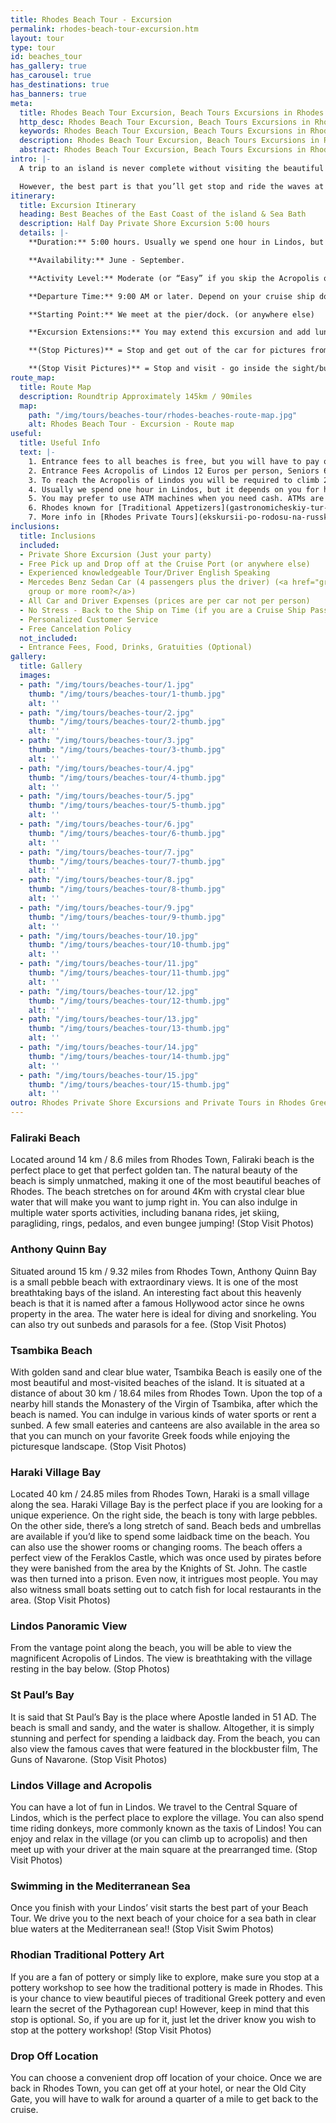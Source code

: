 ```yaml
---
title: Rhodes Beach Tour - Excursion
permalink: rhodes-beach-tour-excursion.htm
layout: tour
type: tour
id: beaches_tour
has_gallery: true
has_carousel: true
has_destinations: true
has_banners: true
meta:
  title: Rhodes Beach Tour Excursion, Beach Tours Excursions in Rhodes
  http_desc: Rhodes Beach Tour Excursion, Beach Tours Excursions in Rhodes Greece
  keywords: Rhodes Beach Tour Excursion, Beach Tours Excursions in Rhodes Greece
  description: Rhodes Beach Tour Excursion, Beach Tours Excursions in Rhodes Greece
  abstract: Rhodes Beach Tour Excursion, Beach Tours Excursions in Rhodes Greece
intro: |-
  A trip to an island is never complete without visiting the beautiful beaches. Allow us to take you on a beach adventure and show you the most beautiful beaches of Rhodes Island. This is your chance to see the immense natural beauty of Rhodes Island. You will also get to visit Lindos Village and Acropolis on the way.

  However, the best part is that you’ll get stop and ride the waves at your favorite beach. All you need to do is book this tour and choose your favorite beach. We’ll make sure you have plenty of time to swim in clear blue waters at the beach you like the best!
itinerary:
  title: Excursion Itinerary
  heading: Best Beaches of the East Coast of the island & Sea Bath
  description: Half Day Private Shore Excursion 5:00 hours
  details: |-
    **Duration:** 5:00 hours. Usually we spend one hour in Lindos, but it depends on you for how long you need to visit Lindos. To climb up it takes 10 - 15 min, to look 30 min.

    **Availability:** June - September.

    **Activity Level:** Moderate (or “Easy” if you skip the Acropolis of Lindos).

    **Departure Time:** 9:00 AM or later. Depend on your cruise ship dock time. If the ship arrives late into port, we’ll adjust our schedules, and the rental time will start from the moment you meet your driver.

    **Starting Point:** We meet at the pier/dock. (or anywhere else)

    **Excursion Extensions:** You may extend this excursion and add lunch time at a seaside village at the Mediterranean Sea right on the water’s edge (scenic) with fresh seafood, Rhodian cuisine and excellent local wines.

    **(Stop Pictures)** = Stop and get out of the car for pictures from outside of the Sight/building

    **(Stop Visit Pictures)** = Stop and visit - go inside the sight/building for pictures
route_map:
  title: Route Map
  description: Roundtrip Approximately 145km / 90miles
  map:
    path: "/img/tours/beaches-tour/rhodes-beaches-route-map.jpg"
    alt: Rhodes Beach Tour - Excursion - Route map
useful:
  title: Useful Info
  text: |-
    1. Entrance fees to all beaches is free, but you will have to pay only if you rent a sun bed.
    2. Entrance Fees Acropolis of Lindos 12 Euros per person, Seniors 6 Euros per person, Children under 18 years old free, No charge to enter Lindos village.
    3. To reach the Acropolis of Lindos you will be required to climb 292 steps, or ride on a donkey. The donkey does not eliminate all the steps, there are over 80 to go when you get off the donkey.
    4. Usually we spend one hour in Lindos, but it depends on you for how long you need to visit Lindos. To climb up it takes 15 min, to take a look 30min.
    5. You may prefer to use ATM machines when you need cash. ATMs are everywhere.
    6. Rhodes known for [Traditional Appetizers](gastronomicheskiy-tur-rodos-gretsiya.htm), desserts, [Wines](wine_tours_greece.htm), the famous handmade [Rhodes Pottery - Ceramics](keramika-rodosa-gretsiya.htm) and the beautiful [Rhodes Beaches](./rhodes-beach-tour-excursion.htm).
    7. More info in [Rhodes Private Tours](ekskursii-po-rodosu-na-russkom-yazyke.htm) F.A.Q.
inclusions:
  title: Inclusions
  included:
  - Private Shore Excursion (Just your party)
  - Free Pick up and Drop off at the Cruise Port (or anywhere else)
  - Experienced knowledgeable Tour/Driver English Speaking
  - Mercedes Benz Sedan Car (4 passengers plus the driver) (<a href="groups.htm">bigger
    group or more room?</a>)
  - All Car and Driver Expenses (prices are per car not per person)
  - No Stress - Back to the Ship on Time (if you are a Cruise Ship Passenger)
  - Personalized Customer Service
  - Free Cancelation Policy
  not_included:
  - Entrance Fees, Food, Drinks, Gratuities (Optional)
gallery:
  title: Gallery
  images:
  - path: "/img/tours/beaches-tour/1.jpg"
    thumb: "/img/tours/beaches-tour/1-thumb.jpg"
    alt: ''
  - path: "/img/tours/beaches-tour/2.jpg"
    thumb: "/img/tours/beaches-tour/2-thumb.jpg"
    alt: ''
  - path: "/img/tours/beaches-tour/3.jpg"
    thumb: "/img/tours/beaches-tour/3-thumb.jpg"
    alt: ''
  - path: "/img/tours/beaches-tour/4.jpg"
    thumb: "/img/tours/beaches-tour/4-thumb.jpg"
    alt: ''
  - path: "/img/tours/beaches-tour/5.jpg"
    thumb: "/img/tours/beaches-tour/5-thumb.jpg"
    alt: ''
  - path: "/img/tours/beaches-tour/6.jpg"
    thumb: "/img/tours/beaches-tour/6-thumb.jpg"
    alt: ''
  - path: "/img/tours/beaches-tour/7.jpg"
    thumb: "/img/tours/beaches-tour/7-thumb.jpg"
    alt: ''
  - path: "/img/tours/beaches-tour/8.jpg"
    thumb: "/img/tours/beaches-tour/8-thumb.jpg"
    alt: ''
  - path: "/img/tours/beaches-tour/9.jpg"
    thumb: "/img/tours/beaches-tour/9-thumb.jpg"
    alt: ''
  - path: "/img/tours/beaches-tour/10.jpg"
    thumb: "/img/tours/beaches-tour/10-thumb.jpg"
    alt: ''
  - path: "/img/tours/beaches-tour/11.jpg"
    thumb: "/img/tours/beaches-tour/11-thumb.jpg"
    alt: ''
  - path: "/img/tours/beaches-tour/12.jpg"
    thumb: "/img/tours/beaches-tour/12-thumb.jpg"
    alt: ''
  - path: "/img/tours/beaches-tour/13.jpg"
    thumb: "/img/tours/beaches-tour/13-thumb.jpg"
    alt: ''
  - path: "/img/tours/beaches-tour/14.jpg"
    thumb: "/img/tours/beaches-tour/14-thumb.jpg"
    alt: ''
  - path: "/img/tours/beaches-tour/15.jpg"
    thumb: "/img/tours/beaches-tour/15-thumb.jpg"
    alt: ''
outro: Rhodes Private Shore Excursions and Private Tours in Rhodes Greece
---
```


### Faliraki Beach

Located around 14 km / 8.6 miles from Rhodes Town, Faliraki beach is the perfect place to get that perfect golden tan. The natural beauty of the beach is simply unmatched, making it one of the most beautiful beaches of Rhodes. The beach stretches on for around 4Km with crystal clear blue water that will make you want to jump right in. You can also indulge in multiple water sports activities, including banana rides, jet skiing, paragliding, rings, pedalos, and even bungee jumping! (Stop Visit Photos)

### Anthony Quinn Bay

Situated around 15 km / 9.32 miles from Rhodes Town, Anthony Quinn Bay is a small pebble beach with extraordinary views. It is one of the most breathtaking bays of the island. An interesting fact about this heavenly beach is that it is named after a famous Hollywood actor since he owns property in the area. The water here is ideal for diving and snorkeling. You can also try out sunbeds and parasols for a fee. (Stop Visit Photos)

### Tsambika Beach

With golden sand and clear blue water, Tsambika Beach is easily one of the most beautiful and most-visited beaches of the island. It is situated at a distance of about 30 km / 18.64 miles from Rhodes Town. Upon the top of a nearby hill stands the Monastery of the Virgin of Tsambika, after which the beach is named. You can indulge in various kinds of water sports or rent a sunbed. A few small eateries and canteens are also available in the area so that you can munch on your favorite Greek foods while enjoying the picturesque landscape. (Stop Visit Photos)

### Haraki Village Bay

Located 40 km / 24.85 miles from Rhodes Town, Haraki is a small village along the sea. Haraki Village Bay is the perfect place if you are looking for a unique experience. On the right side, the beach is tony with large pebbles. On the other side, there’s a long stretch of sand. Beach beds and umbrellas are available if you’d like to spend some laidback time on the beach. You can also use the shower rooms or changing rooms.  The beach offers a perfect view of the Feraklos Castle, which was once used by pirates before they were banished from the area by the Knights of St. John. The castle was then turned into a prison. Even now, it intrigues most people. You may also witness small boats setting out to catch fish for local restaurants in the area. (Stop Visit Photos)

### Lindos Panoramic View

From the vantage point along the beach, you will be able to view the magnificent Acropolis of Lindos. The view is breathtaking with the village resting in the bay below. (Stop Photos)

### St Paul’s Bay

It is said that St Paul’s Bay is the place where Apostle landed in 51 AD. The beach is small and sandy, and the water is shallow. Altogether, it is simply stunning and perfect for spending a laidback day. From the beach, you can also view the famous caves that were featured in the blockbuster film, The Guns of Navarone.   (Stop Visit Photos)

### Lindos Village and Acropolis

You can have a lot of fun in Lindos. We travel to the Central Square of Lindos, which is the perfect place to explore the village. You can also spend time riding donkeys, more commonly known as the taxis of Lindos! You can enjoy and relax in the village (or you can climb up to acropolis) and then meet up with your driver at the main square at the prearranged time. (Stop Visit Photos)

### Swimming in the Mediterranean Sea

Once you finish with your Lindos’ visit starts the best part of your Beach Tour. We drive you to the next beach of your choice for a sea bath in clear blue waters at the Mediterranean sea!! (Stop Visit Swim Photos)

### Rhodian Traditional Pottery Art

If you are a fan of pottery or simply like to explore, make sure you stop at a pottery workshop to see how the traditional pottery is made in Rhodes. This is your chance to view beautiful pieces of traditional Greek pottery and even learn the secret of the Pythagorean cup!  However, keep in mind that this stop is optional. So, if you are up for it, just let the driver know you wish to stop at the pottery workshop! (Stop Visit Photos)

### Drop Off Location

You can choose a convenient drop off location of your choice. Once we are back in Rhodes Town, you can get off at your hotel, or near the Old City Gate, you will have to walk for around a quarter of a mile to get back to the cruise.
